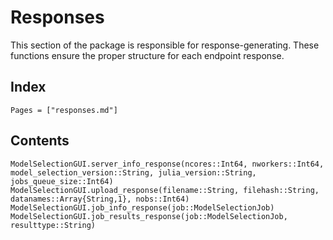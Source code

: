 # Responses

This section of the package is responsible for response-generating. These functions ensure the proper structure for each endpoint response.

## Index

```@index
Pages = ["responses.md"]
```

## Contents

```@docs
ModelSelectionGUI.server_info_response(ncores::Int64, nworkers::Int64, model_selection_version::String, julia_version::String, jobs_queue_size::Int64)
ModelSelectionGUI.upload_response(filename::String, filehash::String, datanames::Array{String,1}, nobs::Int64)
ModelSelectionGUI.job_info_response(job::ModelSelectionJob)
ModelSelectionGUI.job_results_response(job::ModelSelectionJob, resulttype::String)
```
